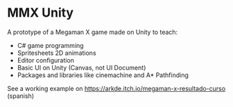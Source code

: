 # MMX Unity 
A prototype of a Megaman X game made on Unity to teach:
- C# game programming
- Spritesheets 2D animations 
- Editor configuration
- Basic UI on Unity (Canvas, not UI Document)
- Packages and libraries like cinemachine and A* Pathfinding

See a working example on https://arkde.itch.io/megaman-x-resultado-curso  (spanish)
